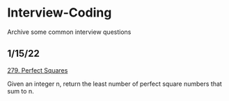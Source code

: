 # Interview-Coding

Archive some common interview questions


## 1/15/22
[279. Perfect Squares](https://leetcode.com/problems/perfect-squares/)

Given an integer n, return the least number of perfect square numbers that sum to n.
